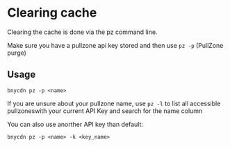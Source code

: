 # Clearing cache

Clearing  the cache is done via the pz command line.

Make sure you have a pullzone api key stored and then use `pz -p` (PullZone purge)

## Usage

```console
bnycdn pz -p <name>
```

If you are unsure about your pullzone name, use `pz -l` to list all accessible pullzoneswith your current API Key and search for the name column

You can also use anorther API key than default:


```console
bnycdn pz -p <name> -k <key_name>
```
